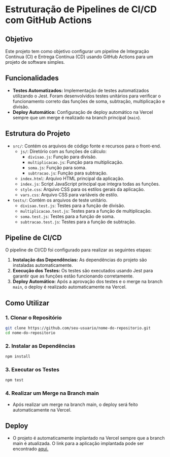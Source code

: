 # **Estruturação de Pipelines de CI/CD com GitHub Actions**

## **Objetivo**

Este projeto tem como objetivo configurar um pipeline de Integração Contínua (CI) e Entrega Contínua (CD) usando GitHub Actions para um projeto de software simples.

## **Funcionalidades**

- **Testes Automatizados:** Implementação de testes automatizados utilizando o Jest. Foram desenvolvidos testes unitários para verificar o funcionamento correto das funções de soma, subtração, multiplicação e divisão.
- **Deploy Automático:** Configuração de deploy automático na Vercel sempre que um merge é realizado na branch principal (`main`).

## **Estrutura do Projeto**

- `src/`: Contém os arquivos de código fonte e recursos para o front-end.
  - `js/`: Diretório com as funções de cálculo:
    - `divisao.js`: Função para divisão.
    - `multiplicacao.js`: Função para multiplicação.
    - `soma.js`: Função para soma.
    - `subtracao.js`: Função para subtração.
  - `index.html`: Arquivo HTML principal da aplicação.
  - `index.js`: Script JavaScript principal que integra todas as funções.
  - `style.css`: Arquivo CSS para os estilos gerais da aplicação.
  - `vars.css`: Arquivo CSS para variáveis de estilo.
- `tests/`: Contém os arquivos de teste unitário.
  - `divisao.test.js`: Testes para a função de divisão.
  - `multiplicacao.test.js`: Testes para a função de multiplicação.
  - `soma.test.js`: Testes para a função de soma.
  - `subtracao.test.js`: Testes para a função de subtração.

## **Pipeline de CI/CD**

O pipeline de CI/CD foi configurado para realizar as seguintes etapas:

1. **Instalação das Dependências:** As dependências do projeto são instaladas automaticamente.
2. **Execução dos Testes:** Os testes são executados usando Jest para garantir que as funções estão funcionando corretamente.
3. **Deploy Automático:** Após a aprovação dos testes e o merge na branch `main`, o deploy é realizado automaticamente na Vercel.

## **Como Utilizar**

### **1. Clonar o Repositório**

```bash
git clone https://github.com/seu-usuario/nome-do-repositorio.git
cd nome-do-repositorio
```

### **2. Instalar as Dependências**

```bash
npm install
```
### **3. Executar os Testes**
```bash
npm test
```

### **4. Realizar um Merge na Branch main**
- Após realizar um merge na branch main, o deploy será feito automaticamente na Vercel.

## Deploy
- O projeto é automaticamente implantado na Vercel sempre que a branch main é atualizada. O link para a aplicação implantada pode ser encontrado <a href="https://pipeline-ci-cd.vercel.app/">aqui.
